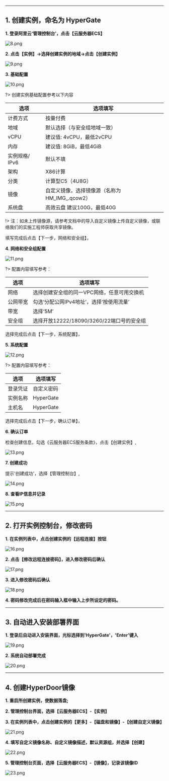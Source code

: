 

---
## 1. 创建实例，命名为 HyperGate

**1. 登录阿里云‘管理控制台’，点击【云服务器ECS】**

![8.png](https://oneprocloud.oss-cn-beijing.aliyuncs.com/_images/standalone/aliyun/8.png ':size=90%')

**2. 点击【实例】→选择创建实例的地域→点击【创建实例】**

![9.png](https://oneprocloud.oss-cn-beijing.aliyuncs.com/_images/standalone/aliyun/9.png ':size=90%')

**3. 基础配置**

![10.png](https://oneprocloud.oss-cn-beijing.aliyuncs.com/_images/standalone/aliyun/10.png ':size=90%')

?> 创建实例基础配置参考以下内容

选项  | 选项填写
-----------------| -------------
计费方式   | 按量付费
地域 | 默认选择（与安全组地域一致）
vCPU | 建议值: 4vCPU，最低2vCPU
内存      | 建议值: 8GiB，最低4GiB
实例规格/ IPv6  | 默认不填
架构 | X86计算
分类  | 计算型C5（4U8G）
镜像 | 自定义镜像，选择镜像源（名称为HM_IMG_<date>.qcow2）
系统盘 | 高效云盘 建议100G，最低40G

!> 注：如未上传镜像源，请参考文档中的导入自定义镜像上传自定义镜像，或联络我们的实施工程师获取共享镜像。

填写完成后点击【下一步，网络和安全组】，

**4. 网络和安全组配置**

![11.png](https://oneprocloud.oss-cn-beijing.aliyuncs.com/_images/standalone/aliyun/11.png ':size=90%')

?> 配置内容填写参考：

选项  | 选项填写
-----------------| -------------
网络   | 选择创建安全组的同一VPC网络，任意可用交换机
公网带宽| 勾选‘分配公网IPv4地址’，选择‘按使用流量’
带宽 | 选择‘5M’
安全组    | 选择开放12222/18090/3260/22端口号的安全组

选择完成后点击【下一步，系统配置】，

**5. 系统配置**

![12.png](https://oneprocloud.oss-cn-beijing.aliyuncs.com/_images/standalone/aliyun/12.png" ':size=90%')

?> 配置内容填写参考：

选项  | 选项填写
-----------------| -------------
登录凭证| 自定义密码
实例名称| HyperGate
主机名 | HyperGate

选择完成后点击【下一步，确认订单】，

**6. 确认订单**

检查创建信息，勾选《云服务器ECS服务条款》，点击【创建实例】,

![13.png](https://oneprocloud.oss-cn-beijing.aliyuncs.com/_images/standalone/aliyun/13.png" ':size=90%')

**7. 创建成功**

提示'创建成功'，选择【管理控制台】,

![14.png](https://oneprocloud.oss-cn-beijing.aliyuncs.com/_images/standalone/aliyun/14.png" ':size=45%')

**8. 查看IP信息并记录**

![15.png](https://oneprocloud.oss-cn-beijing.aliyuncs.com/_images/standalone/aliyun/15.png" ':size=90%')

---

## 2. 打开实例控制台，修改密码

**1. 在实例列表中，点击创建实例的【远程连接】按钮**

![16.png](https://oneprocloud.oss-cn-beijing.aliyuncs.com/_images/standalone/aliyun/16.png" ':size=90%')

**2. 点击【修改远程连接密码】，进入修改密码后确认**

![17.png](https://oneprocloud.oss-cn-beijing.aliyuncs.com/_images/standalone/aliyun/17.png" ':size=70%')

**3. 进入修改密码后确认**

![18.png](https://oneprocloud.oss-cn-beijing.aliyuncs.com/_images/standalone/aliyun/18.png" ':size=70%')

**4. 密码修改完成后在密码输入框中输入上步所设定的密码。**

---

## 3. 自动进入安装部署界面

**1. 登录后自动进入安装界面，光标选择到'HyperGate'，'Enter'键入**

![19.png](https://oneprocloud.oss-cn-beijing.aliyuncs.com/_images/standalone/aliyun/19.png" ':size=70%')

**2. 系统自动部署完成**

![20.png](https://oneprocloud.oss-cn-beijing.aliyuncs.com/_images/standalone/aliyun/20.png" ':size=70%')

---

## 4. 创建HyperDoor镜像

**1. 重启所创建实例，使数据落盘;**

**2. 管理控制台界面，选择【云服务器ECS】-【实例】**

**3. 在实例列表中，点击创建实例的【更多】-【磁盘和镜像】-【创建自定义镜像】**

![21.png](https://oneprocloud.oss-cn-beijing.aliyuncs.com/_images/standalone/aliyun/21.png" ':size=90%')

**4. 填写自定义镜像名称、自定义镜像描述，默认资源组，并选择【创建】**

![22.png](https://oneprocloud.oss-cn-beijing.aliyuncs.com/_images/standalone/aliyun/22.png" ':size=60%')

**5. 管理控制台页面，选择【云服务器ECS】-【镜像】，记录该镜像ID**

![23.png](https://oneprocloud.oss-cn-beijing.aliyuncs.com/_images/standalone/aliyun/23.png" ':size=90%')
